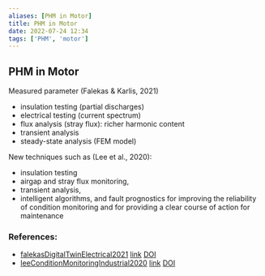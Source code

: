 ```yaml
---
aliases: [PHM in Motor]
title: PHM in Motor
date: 2022-07-24 12:34
tags: ['PHM', 'motor']
---
```


## PHM in Motor

Measured parameter (Falekas & Karlis, 2021)

- insulation testing (partial discharges)
- electrical testing (current spectrum)
- flux analysis (stray flux): richer harmonic content
- transient analysis
- steady-state analysis (FEM model)

New techniques such as (Lee et al., 2020):

- insulation testing
- airgap and stray flux monitoring,
- transient analysis,
- intelligent algorithms, and fault prognostics for improving the reliability of condition monitoring and for providing a clear course of action for maintenance

### References:

- [falekasDigitalTwinElectrical2021](zotero://select/library/items/S8ZD9NAZ) [link]() [DOI](https://doi.org/10/gp897r)
- [leeConditionMonitoringIndustrial2020](zotero://select/library/items/HJZDX8MW) [link](https://ieeexplore.ieee.org/document/9299395/) [DOI](https://doi.org/10/ghqf8z)
